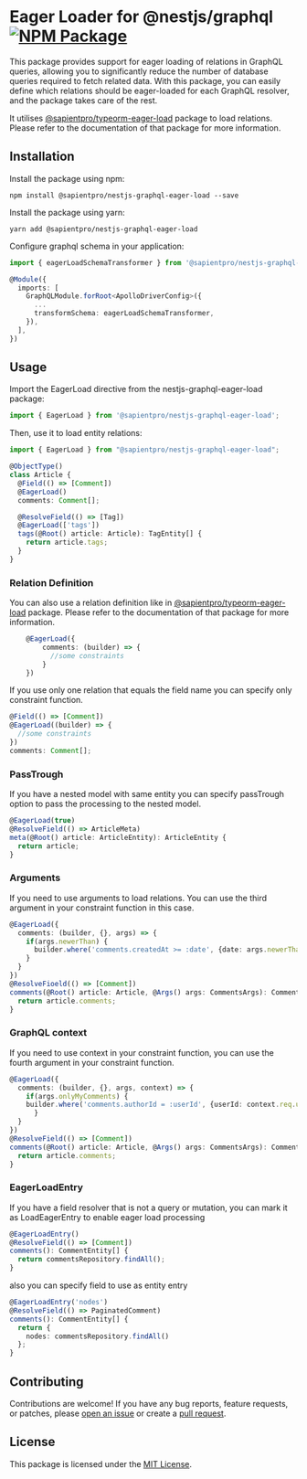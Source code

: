 Eager Loader for @nestjs/graphql
[![NPM Package](https://img.shields.io/npm/v/@sapientpro/nestjs-graphql-eager-load.svg)](https://www.npmjs.org/package/@sapientpro/nestjs-graphql-eager-load)
================

This package provides support for eager loading of relations in GraphQL queries, allowing you to significantly reduce the number of database queries required to fetch related data. With this package, you can easily define which relations should be eager-loaded for each GraphQL resolver, and the package takes care of the rest.

It utilises [@sapientpro/typeorm-eager-load](https://www.npmjs.com/package/@sapientpro/typeorm-eager-load) package to load relations. Please refer to the documentation of that package for more information.

## Installation

Install the package using npm:

```
npm install @sapientpro/nestjs-graphql-eager-load --save
```

Install the package using yarn:

```
yarn add @sapientpro/nestjs-graphql-eager-load
```

Configure graphql schema in your application:

```typescript
import { eagerLoadSchemaTransformer } from '@sapientpro/nestjs-graphql-eager-load';

@Module({
  imports: [
    GraphQLModule.forRoot<ApolloDriverConfig>({
      ...
      transformSchema: eagerLoadSchemaTransformer,
    }),
  ],
})
```

## Usage

Import the EagerLoad directive from the nestjs-graphql-eager-load package:

```typescript
import { EagerLoad } from '@sapientpro/nestjs-graphql-eager-load';
```
Then, use it to load entity relations:

```typescript
import { EagerLoad } from "@sapientpro/nestjs-graphql-eager-load";

@ObjectType()
class Article {
  @Field(() => [Comment])
  @EagerLoad()
  comments: Comment[];

  @ResolveField(() => [Tag])
  @EagerLoad(['tags'])
  tags(@Root() article: Article): TagEntity[] {
    return article.tags;
  }
}
```

### Relation Definition

You can also use a relation definition like in [@sapientpro/typeorm-eager-load](https://www.npmjs.com/package/@sapientpro/typeorm-eager-load) package. Please refer to the documentation of that package for more information.

```typescript
    @EagerLoad({
        comments: (builder) => {
          //some constraints
        }
    })
```

If you use only one relation that equals the field name you can specify only constraint function.

```typescript
@Field(() => [Comment])
@EagerLoad((builder) => {
  //some constraints
})
comments: Comment[];
```

### PassTrough

If you have a nested model with same entity you can specify passTrough option to pass the processing to the nested model.

```typescript
@EagerLoad(true)
@ResolveField(() => ArticleMeta)
meta(@Root() article: ArticleEntity): ArticleEntity {
  return article;
}
```

### Arguments

If you need to use arguments to load relations. You can use the third argument in your constraint function in this case.

```typescript
@EagerLoad({
  comments: (builder, {}, args) => {
    if(args.newerThan) {
      builder.where('comments.createdAt >= :date', {date: args.newerThan});
    }
  }
})
@ResolveFioeld(() => [Comment])
comments(@Root() article: Article, @Args() args: CommentsArgs): CommentEntity[] {
  return article.comments;
}
```

### GraphQL context

If you need to use context in your constraint function, you can use the fourth argument in your constraint function.

```typescript
@EagerLoad({
  comments: (builder, {}, args, context) => {
    if(args.onlyMyComments) {
    builder.where('comments.authorId = :userId', {userId: context.req.user.id});
      }
  }
})
@ResolveField(() => [Comment])
comments(@Root() article: Article, @Args() args: CommentsArgs): CommentEntity[] {
  return article.comments;
}
```

### EagerLoadEntry

If you have a field resolver that is not a query or mutation, you can mark it as LoadEagerEntry to enable eager load processing
    
```typescript
@EagerLoadEntry()
@ResolveField(() => [Comment])
comments(): CommentEntity[] {
  return commentsRepository.findAll();
}
```

also you can specify field to use as entity entry

```typescript
@EagerLoadEntry('nodes')
@ResolveField(() => PaginatedComment)
comments(): CommentEntity[] {
  return {
    nodes: commentsRepository.findAll()
  };
}
```


## Contributing

Contributions are welcome! If you have any bug reports, feature requests, or patches, please [open an issue](https://github.com/sapientpro/nestjs-graphql-eager-load/issues) or create a [pull request](https://github.com/sapientpro/nestjs-graphql-eager-load/pulls).

## License

This package is licensed under the [MIT License](https://github.com/sapientpro/nestjs-graphql-eager-load/blob/main/LICENSE).







